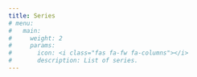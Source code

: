 ```yaml
---
title: Series
# menu:
#   main:
#     weight: 2
#     params:
#       icon: <i class="fas fa-fw fa-columns"></i>
#       description: List of series.
---
```


